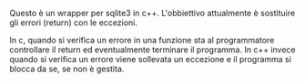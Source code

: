 Questo è un wrapper per sqlite3 in c++. L'obbiettivo attualmente è sostituire gli 
errori (return) con le eccezioni.

In c, quando si verifica un errore in una funzione sta al programmatore controllare 
il return ed eventualmente terminare il programma. In c++ invece quando si verifica 
un errore viene sollevata un eccezione e il programma si blocca da se, se non è 
gestita.
